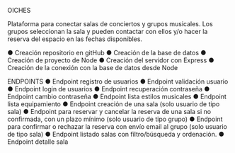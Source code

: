 OICHES

Plataforma para conectar salas de conciertos y grupos musicales.
Los grupos seleccionan la sala y pueden contactar con ellos y/o hacer la reserva del espacio en las fechas disponibles.

● Creación repositorio en gitHub
● Creación de la base de datos
● Creación de proyecto de Node
● Creación del servidor con Express
● Creación de la conexión con la base de datos desde Node

ENDPOINTS
● Endpoint registro de usuarios
● Endpoint validación usuario
● Endpoint login de usuarios
● Endpoint recuperación contraseña
● Endpoint cambio contraseña
● Endpoint lista estilos musicales
● Endpoint lista equipamiento
● Endpoint creación de una sala (solo usuario de tipo sala)
● Endpoint para reservar y cancelar la reserva de una sala si no confirmada, con un plazo mínimo (solo usuario de tipo grupo)
● Endpoint para confirmar o rechazar la reserva con envío email al
grupo (solo usuario de tipo sala)
● Endpoint listado salas con filtro/búsqueda y ordenación.
● Endpoint detalle sala
